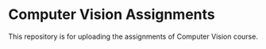 <h1>Computer Vision Assignments</h1>

This repository is for uploading the assignments of Computer Vision course.
